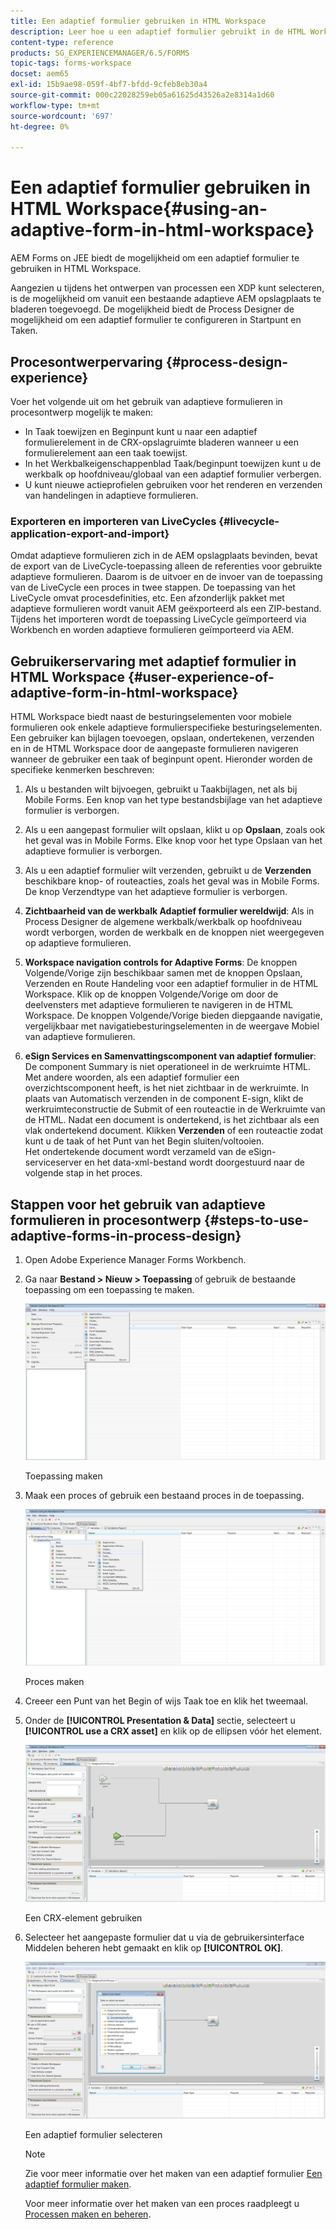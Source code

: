 ```yaml
---
title: Een adaptief formulier gebruiken in HTML Workspace
description: Leer hoe u een adaptief formulier gebruikt in de HTML Workspace waarmee veldwerkers het formulier op hun apparaten kunnen openen.
content-type: reference
products: SG_EXPERIENCEMANAGER/6.5/FORMS
topic-tags: forms-workspace
docset: aem65
exl-id: 15b9ae98-059f-4bf7-bfdd-9cfeb8eb30a4
source-git-commit: 000c22028259eb05a61625d43526a2e8314a1d60
workflow-type: tm+mt
source-wordcount: '697'
ht-degree: 0%

---
```


# Een adaptief formulier gebruiken in HTML Workspace{#using-an-adaptive-form-in-html-workspace}

AEM Forms on JEE biedt de mogelijkheid om een adaptief formulier te gebruiken in HTML Workspace.

Aangezien u tijdens het ontwerpen van processen een XDP kunt selecteren, is de mogelijkheid om vanuit een bestaande adaptieve AEM opslagplaats te bladeren toegevoegd. De mogelijkheid biedt de Process Designer de mogelijkheid om een adaptief formulier te configureren in Startpunt en Taken.

## Procesontwerpervaring {#process-design-experience}

Voer het volgende uit om het gebruik van adaptieve formulieren in procesontwerp mogelijk te maken:

* In Taak toewijzen en Beginpunt kunt u naar een adaptief formulierelement in de CRX-opslagruimte bladeren wanneer u een formulierelement aan een taak toewijst.
* In het Werkbalkeigenschappenblad Taak/beginpunt toewijzen kunt u de werkbalk op hoofdniveau/globaal van een adaptief formulier verbergen.
* U kunt nieuwe actieprofielen gebruiken voor het renderen en verzenden van handelingen in adaptieve formulieren.

### Exporteren en importeren van LiveCycles {#livecycle-application-export-and-import}

Omdat adaptieve formulieren zich in de AEM opslagplaats bevinden, bevat de export van de LiveCycle-toepassing alleen de referenties voor gebruikte adaptieve formulieren. Daarom is de uitvoer en de invoer van de toepassing van de LiveCycle een proces in twee stappen. De toepassing van het LiveCycle omvat procesdefinities, etc. Een afzonderlijk pakket met adaptieve formulieren wordt vanuit AEM geëxporteerd als een ZIP-bestand. Tijdens het importeren wordt de toepassing LiveCycle geïmporteerd via Workbench en worden adaptieve formulieren geïmporteerd via AEM.

## Gebruikerservaring met adaptief formulier in HTML Workspace {#user-experience-of-adaptive-form-in-html-workspace}

HTML Workspace biedt naast de besturingselementen voor mobiele formulieren ook enkele adaptieve formulierspecifieke besturingselementen. Een gebruiker kan bijlagen toevoegen, opslaan, ondertekenen, verzenden en in de HTML Workspace door de aangepaste formulieren navigeren wanneer de gebruiker een taak of beginpunt opent. Hieronder worden de specifieke kenmerken beschreven:

1. Als u bestanden wilt bijvoegen, gebruikt u Taakbijlagen, net als bij Mobile Forms. Een knop van het type bestandsbijlage van het adaptieve formulier is verborgen.

1. Als u een aangepast formulier wilt opslaan, klikt u op **Opslaan**, zoals ook het geval was in Mobile Forms. Elke knop voor het type Opslaan van het adaptieve formulier is verborgen.

1. Als u een adaptief formulier wilt verzenden, gebruikt u de **Verzenden** beschikbare knop- of routeacties, zoals het geval was in Mobile Forms. De knop Verzendtype van het adaptieve formulier is verborgen.

1. **Zichtbaarheid van de werkbalk Adaptief formulier wereldwijd**: Als in Process Designer de algemene werkbalk/werkbalk op hoofdniveau wordt verborgen, worden de werkbalk en de knoppen niet weergegeven op adaptieve formulieren.

1. **Workspace navigation controls for Adaptive Forms**: De knoppen Volgende/Vorige zijn beschikbaar samen met de knoppen Opslaan, Verzenden en Route Handeling voor een adaptief formulier in de HTML Workspace. Klik op de knoppen Volgende/Vorige om door de deelvensters met adaptieve formulieren te navigeren in de HTML Workspace. De knoppen Volgende/Vorige bieden diepgaande navigatie, vergelijkbaar met navigatiebesturingselementen in de weergave Mobiel van adaptieve formulieren.

1. **eSign Services en Samenvattingscomponent van adaptief formulier**: De component Summary is niet operationeel in de werkruimte HTML. Met andere woorden, als een adaptief formulier een overzichtscomponent heeft, is het niet zichtbaar in de werkruimte. In plaats van Automatisch verzenden in de component E-sign, klikt de werkruimteconstructie de Submit of een routeactie in de Werkruimte van de HTML. Nadat een document is ondertekend, is het zichtbaar als een vlak ondertekend document. Klikken **Verzenden** of een routeactie zodat kunt u de taak of het Punt van het Begin sluiten/voltooien.\
   Het ondertekende document wordt verzameld van de eSign-serviceserver en het data-xml-bestand wordt doorgestuurd naar de volgende stap in het proces.

## Stappen voor het gebruik van adaptieve formulieren in procesontwerp {#steps-to-use-adaptive-forms-in-process-design}

1. Open Adobe Experience Manager Forms Workbench.

1. Ga naar **Bestand > Nieuw > Toepassing** of gebruik de bestaande toepassing om een toepassing te maken.

   ![Nieuwe toepassing maken](assets/create_new_appl.png)

   Toepassing maken

1. Maak een proces of gebruik een bestaand proces in de toepassing.

   ![Nieuw proces maken](assets/create_new_process.png)

   Proces maken

1. Creeer een Punt van het Begin of wijs Taak toe en klik het tweemaal.
1. Onder de **[!UICONTROL Presentation & Data]** sectie, selecteert u **[!UICONTROL use a CRX asset]** en klik op de ellipsen vóór het element.

   ![Een CRX-element gebruiken](assets/use_crx_asset.png)

   Een CRX-element gebruiken

1. Selecteer het aangepaste formulier dat u via de gebruikersinterface Middelen beheren hebt gemaakt en klik op **[!UICONTROL OK]**.

   ![Een adaptief formulier selecteren](assets/selecting_form.png)

   Een adaptief formulier selecteren

   >[!NOTE]
   >
   >Zie voor meer informatie over het maken van een adaptief formulier [Een adaptief formulier maken](../../forms/using/creating-adaptive-form.md).
   >
   >
   >Voor meer informatie over het maken van een proces raadpleegt u [Processen maken en beheren](https://help.adobe.com/en_US/AEMForms/6.1/WorkbenchHelp/WS92d06802c76abadb-1cc35bda128261a20dd-7ff7.2.html).
